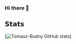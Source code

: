 ### Hi there 👋

## 𝗦𝘁𝗮𝘁𝘀
[![Tomasz-Budny GitHub stats](https://github-readme-stats.vercel.app/api?username=Tomasz-Budny&show_icons=true&theme=dark)]
